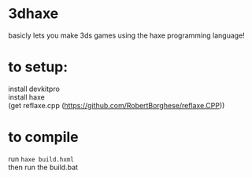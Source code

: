 # 3dhaxe
basicly lets you make 3ds games using the haxe programming language!


# to setup:

install devkitpro  
install haxe  
(get reflaxe.cpp (https://github.com/RobertBorghese/reflaxe.CPP))  

# to compile

run `haxe build.hxml`  
then run the build.bat